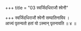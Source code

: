 +++
title = "03 स्वर्जिदधिराजौ श्वेनौ"

+++
स्वर्जिदधिराजौ श्वेनौ सम्पातिनाविव ।  
आज्यं पृतन्यतो हतां यो ऽस्मान् पृतनायति ॥ ४ ॥